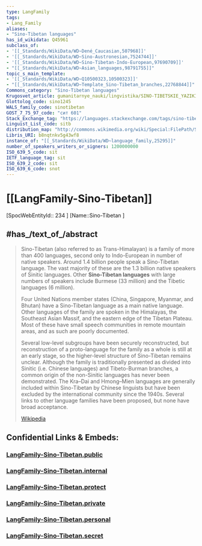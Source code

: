 ```yaml
---
type: LangFamily
tags:
- Lang_Family
aliases:
- "Sino-Tibetan languages"
has_id_wikidata: Q45961
subclass_of:
- '[[_Standards/WikiData/WD~Dené_Caucasian,507968]]'
- '[[_Standards/WikiData/WD~Sino-Austronesian,7524744]]'
- '[[_Standards/WikiData/WD~Sino-Tibetan-Indo-European,97690709]]'
- "[[_Standards/WikiData/WD~Asian_languages,98791755]]"
topic_s_main_template:
- '[[_Standards/WikiData/WD~Q10500323,10500323]]'
- "[[_Standards/WikiData/WD~Template_Sino-Tibetan_branches,22768844]]"
Commons_category: "Sino-Tibetan languages"
Krugosvet_article: gumanitarnye_nauki/lingvistika/SINO-TIBETSKIE_YAZIKI.html
Glottolog_code: sino1245
WALS_family_code: sinotibetan
GOST_7_75_97_code: "сит 601"
Stack_Exchange_tag: "https://languages.stackexchange.com/tags/sino-tibetan"
Linguist_List_code: sitb
distribution_map: "http://commons.wikimedia.org/wiki/Special:FilePath/Sino-Tibetan%20Languages%20Map.png"
Libris_URI: b8nqtnkv5g43wf8
instance_of: "[[_Standards/WikiData/WD~language_family,25295]]"
number_of_speakers_writers_or_signers: 1200000000
ISO_639_5_code: sit
IETF_language_tag: sit
ISO_639_2_code: sit
ISO_639_6_code: snot
---
```


# [[LangFamily-Sino-Tibetan]] 

[SpocWebEntityId:: 234 ]
[Name::Sino-Tibetan ]


## #has_/text_of_/abstract 

> Sino-Tibetan (also referred to as Trans-Himalayan) is a family of more than 400 languages, 
> second only to Indo-European in number of native speakers. 
> Around 1.4 billion people speak a Sino-Tibetan language. 
> The vast majority of these are the 1.3 billion native speakers of Sinitic languages. 
> Other **Sino-Tibetan languages** with large numbers of speakers include Burmese (33 million) 
> and the Tibetic languages (6 million). 
> 
> Four United Nations member states (China, Singapore, Myanmar, and Bhutan) 
> have a Sino-Tibetan language as a main native language. 
> Other languages of the family are spoken in the Himalayas, the Southeast Asian Massif, 
> and the eastern edge of the Tibetan Plateau. 
> Most of these have small speech communities in remote mountain areas, 
> and as such are poorly documented.
>
> Several low-level subgroups have been securely reconstructed, but reconstruction of a proto-language for the family as a whole is still at an early stage, so the higher-level structure of Sino-Tibetan remains unclear. Although the family is traditionally presented as divided into Sinitic (i.e. Chinese languages) and Tibeto-Burman branches, a common origin of the non-Sinitic languages has never been demonstrated. The Kra–Dai and Hmong–Mien languages are generally included within Sino-Tibetan by Chinese linguists but have been excluded by the international community since the 1940s. Several links to other language families have been proposed, but none have broad acceptance.
>
> [Wikipedia](https://en.wikipedia.org/wiki/Sino-Tibetan%20languages)


## Confidential Links & Embeds: 

### [LangFamily-Sino-Tibetan.public](/_public\Language\Lang~Family/LangFamily-Sino-Tibetan.public.md) 

### [LangFamily-Sino-Tibetan.internal](/_internal\Language\Lang~Family/LangFamily-Sino-Tibetan.internal.md) 

### [LangFamily-Sino-Tibetan.protect](/_protect\Language\Lang~Family/LangFamily-Sino-Tibetan.protect.md) 

### [LangFamily-Sino-Tibetan.private](/_private\Language\Lang~Family/LangFamily-Sino-Tibetan.private.md) 

### [LangFamily-Sino-Tibetan.personal](/_personal\Language\Lang~Family/LangFamily-Sino-Tibetan.personal.md) 

### [LangFamily-Sino-Tibetan.secret](/_secret\Language\Lang~Family/LangFamily-Sino-Tibetan.secret.md)


